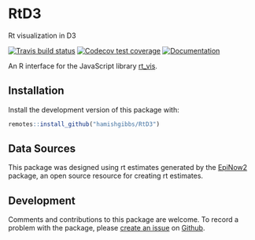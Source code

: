 # RtD3
Rt visualization in D3

[![Travis build status](https://travis-ci.com/hamishgibbs/RtD3.svg?branch=master)](https://travis-ci.com/hamishgibbs/RtD3)
[![Codecov test coverage](https://codecov.io/gh/hamishgibbs/RtD3/branch/master/graph/badge.svg)](https://codecov.io/gh/hamishgibbs/RtD3?branch=master)
[![Documentation](https://img.shields.io/badge/Package-documentation-lightgrey.svg?style=flat)](https://hamishgibbs.github.io/RtD3/)

An R interface for the JavaScript library [rt_vis](https://github.com/hamishgibbs/rt_vis).

## Installation

Install the development version of this package with:

``` r
remotes::install_github("hamishgibbs/RtD3")
```

## Data Sources

This package was designed using rt estimates generated by the [EpiNow2](https://epiforecasts.io/EpiNow2/) package, an open source resource for creating rt estimates.

## Development

Comments and contributions to this package are welcome. To record a problem with the package, please [create an issue](https://github.com/hamishgibbs/RtD3/issues/new) on [Github](https://github.com/hamishgibbs/RtD3). 

